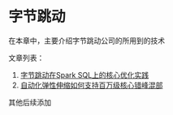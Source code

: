 # 字节跳动

在本章中，主要介绍字节跳动公司的所用到的技术

文章列表：

1. [字节跳动在Spark SQL上的核心优化实践](zi-jie-tiao-dong-zai-spark-sql-shang-de-he-xin-you-hua-shi-jian.md)
2. [自动化弹性伸缩如何支持百万级核心错峰混部](zi-dong-hua-tan-xing-shen-suo-ru-he-zhi-chi-bai-wan-ji-he-xin-cuo-feng-hun-bu.md)

其他后续添加

